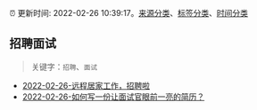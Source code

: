 :alarm_clock: 更新时间: 2022-02-26 10:39:17。[来源分类](../README.md)、[标签分类](../TAGS.md)、[时间分类](../TIMELINE.md)

## 招聘面试


> 关键字：`招聘`、`面试`



- [2022-02-26-远程居家工作，招聘啦](https://www.v2ex.com/t/836604) 
- [2022-02-26-如何写一份让面试官眼前一亮的简历？](https://toutiao.io/k/n5pmmlc) 